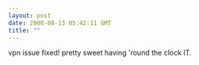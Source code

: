 ```yaml
---
layout: post
date: 2008-08-13 05:42:11 GMT
title: ""
---
```

vpn issue fixed! pretty sweet having 'round the clock IT.